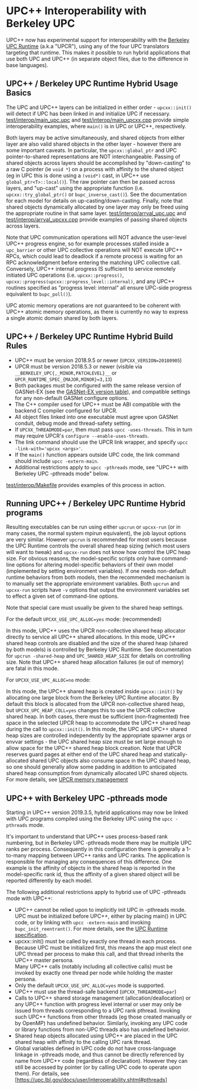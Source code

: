 # UPC++ Interoperability with Berkeley UPC #

UPC++ now has experimental support for interoperability with the 
[Berkeley UPC Runtime](https://upc.lbl.gov) (a.k.a "UPCR"), 
using any of the four UPC translators targeting that runtime.
This makes it possible to run hybrid applications that use both UPC and UPC++
(in separate object files, due to the difference in base languages).

## UPC++ / Berkeley UPC Runtime Hybrid Usage Basics

The UPC and UPC++ layers can be initialized in either order - `upcxx::init()` 
will detect if UPC has been linked in and initialize UPC if necessary.
[test/interop/main_upc.upc](../test/interop/main_upc.upc) and 
[test/interop/main_upcxx.cpp](../test/interop/main_upcxx.cpp) provide simple
interoperability examples, where `main()` is in UPC or UPC++, respectively.

Both layers may be active simultaneously, and shared objects from either layer are also 
valid shared objects in the other layer - however there are some important caveats. 
In particular, the `upcxx::global_ptr` and UPC pointer-to-shared
representations are NOT interchangeable. Passing of shared objects across layers should be
accomplished by "down-casting" to a raw C pointer (ie `void *`) on a process with affinity
to the shared object (eg in UPC this is done using a `(void*)` cast, in UPC++ use `global_ptr<T>::local()`).
The raw pointer can then be passed across layers, and "up-cast" using the
appropriate function (i.e. `upcxx::try_global_ptr()` or `bupc_inverse_cast()`).
See the documentation for each model for details on up-casting/down-casting.
Finally, note that shared objects dynamically allocated by one layer may only be 
freed using the appropriate routine in that same layer.
[test/interop/arrval_upc.upc](../test/interop/arrval_upc.upc) and 
[test/interop/arrval_upcxx.cpp](../test/interop/arrval_upcxx.cpp) provide examples of 
passing shared objects across layers.

Note that UPC communication operations will NOT advance the user-level UPC++ progress engine,
so for example processes stalled inside a `upc_barrier` or other UPC collective operations 
will NOT execute UPC++ RPCs, which could lead to deadlock if a remote process
is waiting for an RPC acknowledgment before entering the matching UPC collective call.
Conversely, UPC++ internal progress IS sufficient to service remotely initiated
UPC operations (i.e. `upcxx::progress()`, `upcxx::progress(upcxx::progress_level::internal)`,
and any UPC++ routines specified as "progress level: internal" all ensure
UPC-side progress equivalent to `bupc_poll()`).

UPC atomic memory operations are not guaranteed to be coherent with UPC++ atomic memory operations,
as there is currently no way to express a single atomic domain shared by both layers.

## UPC++ / Berkeley UPC Runtime Hybrid Build Rules

* UPC++ must be version 2018.9.5 or newer (`UPCXX_VERSION=20180905`)
* UPCR must be version 2018.5.3 or newer 
  (visible via `__BERKELEY_UPC{,_MINOR,PATCHLEVEL}__` or `UPCR_RUNTIME_SPEC_{MAJOR,MINOR}=3,13`)
* Both packages must be configured with the same release version of GASNet-EX
  (see the [GASNet-EX version table](http://upcxx.lbl.gov/wiki/GASNet-EX%20Version%20Table)),
  and compatible settings for any non-default GASNet configure options.
* The C++ compiler used for UPC++ must be ABI compatible with the backend C compiler configured for UPCR.
* All object files linked into one executable must agree upon GASNet conduit, debug mode and thread-safety setting.
* If `UPCXX_THREADMODE=par`, then must pass `upcc -uses-threads`.
  This in turn may require UPCR's `configure --enable-uses-threads`.
* The link command should use the UPCR link wrapper, and specify `upcc -link-with='upcxx <args>'`.
* If the `main()` function appears outside UPC code, the link command should include `upcc -extern-main`.
* Additional restrictions apply to `upcc -pthreads` mode, see "UPC++ with Berkeley UPC -pthreads mode" below.

[test/interop/Makefile](../test/interop/Makefile) provides examples of this process in action.

## Running UPC++ / Berkeley UPC Runtime Hybrid programs

Resulting executables can be run using either `upcrun` or `upcxx-run` (or in many cases, 
the normal system mpirun equivalent), the job layout options are very similar. However `upcrun`
is recommended for most users because the UPC Runtime controls the overall shared heap sizing
(which most users will want to tweak) and `upcxx-run` does not know how control the UPC heap size.
For obvious reasons, the model-specific scripts only have command-line options for altering 
model-specific behaviors of their own model (implemented by setting environment variables). 
If one needs non-default runtime behaviors from both models, then the recommended mechanism is to 
manually set the appropriate environment variables. Both `upcrun` and `upcxx-run` scripts have `-v` 
options that output the environment variables set to effect a given set of command-line options.

Note that special care must usually be given to the shared heap settings.

For the default `UPCXX_USE_UPC_ALLOC=yes` mode: (recommended)

  In this mode, UPC++ uses the UPCR non-collective shared heap allocator directly to service all 
  UPC++ shared allocations. In this mode, UPC++ shared heap controls are disabled and the size of the
  shared heap (shared by both models) is controlled by Berkeley UPC Runtime.
  See documentation for `upcrun -shared-heap` and `UPC_SHARED_HEAP_SIZE` for details on controlling size.
  Note that UPC++ shared heap allocation failures (ie out of memory) are fatal in this mode.

For `UPCXX_USE_UPC_ALLOC=no` mode:

  In this mode, the UPC++ shared heap is created inside `upcxx::init()` by allocating one large block
  from the Berkeley UPC Runtime allocator. By default this block is allocated from the UPCR
  non-collective shared heap, but `UPCXX_UPC_HEAP_COLL=yes` changes this to use the UPCR collective shared heap.
  In both cases, there must be sufficient (non-fragmented) free space in the selected UPCR heap to
  accommodate the UPC++ shared heap during the call to `upcxx::init()`.
  In this mode, the UPC and UPC++ shared heap sizes are controlled independently by the appropriate
  spawner args or envvar settings - the UPC shared heap size must be set large enough to allow space
  for the UPC++ shared heap block creation. Note that UPCR reserves guard pages at either end of the 
  UPC shared heap and statically-allocated shared UPC objects also consume space in the UPC shared heap,
  so one should generally allow some padding in addition to anticipated shared heap consumption from 
  dynamically allocated UPC shared objects.
  For more details, see [UPCR memory management](https://upc.lbl.gov/docs/system/runtime_notes/memory_mgmt.shtml)

## UPC++ with Berkeley UPC -pthreads mode

Starting in UPC++ version 2019.3.5, hybrid applications may now be linked with
UPC programs compiled using the Berkeley UPC using the `upcc -pthreads` mode.

It's important to understand that UPC++ uses process-based rank numbering, but
in Berkeley UPC -pthreads mode there may be multiple UPC ranks per process.
Consequently in this configuration there is generally a 1-to-many mapping
between UPC++ ranks and UPC ranks.  The application is responsible for managing
any consequences of this difference. One example is the affinity of objects in
the shared heap is reported in the model-specific rank id, thus the affinity of
a given shared object will be reported differently by each model.

The following additional restrictions apply to hybrid use of UPC -pthreads mode with UPC++:

* UPC++ cannot be relied upon to implicitly init UPC in -pthreads mode.
  UPC must be initialized before UPC++, either by placing main() in UPC code,
  or by linking with `upcc -extern-main` and invoking `bupc_init_reentrant()`.
  For more details, see the [UPC Runtime specification](https://upc.lbl.gov/docs/system/).
* upcxx::init() must be called by exactly one thread in each process.
  Because UPC must be initialized first, this means the app must elect one UPC thread
  per process to make this call, and that thread inherits the UPC++ master persona.  
  Many UPC++ calls (notably including all collective calls) must be invoked
  by exactly one thread per node while holding the master persona.
* Only the default `UPCXX_USE_UPC_ALLOC=yes` mode is supported.
* UPC++ must use the thread-safe backend (`UPCXX_THREADMODE=par`)
* Calls to UPC++ shared storage management (allocation/deallocation) or any
  UPC++ function with progress level internal or user may only be issued from
  threads corresponding to a UPC rank pthread. Invoking such UPC++ functions
  from other threads (eg those created manually or by OpenMP) has undefined
  behavior. Similarly, invoking any UPC code or library functions from non-UPC
  threads also has undefined behavior.
* Shared heap objects allocated using UPC++ are placed in the UPC shared heap
  with affinity to the calling UPC rank thread.
* Global variables defined in UPC code do not have cross-language linkage in -pthreads mode,
  and thus cannot be directly referenced by name from UPC++ code (regardless of declaration).
  However they can still be accessed by pointer (or by calling UPC code to operate upon them).
  For details, see [https://upc.lbl.gov/docs/user/interoperability.shtml#pthreads]

